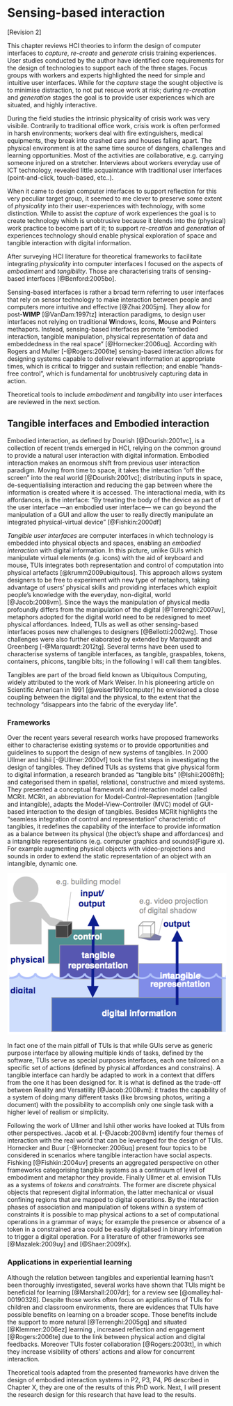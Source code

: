 # Sensing-based interaction

[Revision 2]

This chapter reviews HCI theories to inform the design of computer interfaces to *capture*, *re-create* and *generate* crisis training experiences. User studies conducted by the author have identified core requirements for the design of technologies to support each of the three stages. Focus groups with workers and experts highlighted the need for simple and intuitive user interfaces. While for the *capture* stage the sought objective is to minimise distraction, to not put rescue work at risk; during *re-creation* and *generation* stages the goal is to provide user experiences which are situated, and highly interactive. 

During the field studies the intrinsic physicality of crisis work was very visibile. Contrarily to traditional office work, crisis work is often performed in harsh environments; workers deal with fire extinguishers, medical equipments, they break into crashed cars and houses falling apart. The physical environment is at the same time source of dangers, challenges and learning opportunities. Most of the activities are collaborative, e.g. carrying someone injured on a stretcher. Interviews about workers everyday use of ICT technology, revealed little acquaintance with traditional user interfaces (point-and-click, touch-based, etc..).

When it came to design computer interfaces to support reflection for this very peculiar target group, it seemed to me clever to preserve some extent of *physicality* into their user-experiences with technology, with some distinction. While to assist the *capture* of work experiences the goal is to create technology which is unobtrusive because it blends into the (physical) work practice to become part of it; to support *re-creation* and *generation* of experiences technology should enable physical exploration of space and tangible interaction with digital information.

After surveying HCI literature for theoretical frameworks to facilitate integrating *physicality* into computer interfaces I focused on the aspects of *embodiment* and *tangibility*. Those are characterising traits of sensing-based interfaces [@Benford:2005bo]. 

Sensing-based interfaces is rather a broad term referring to user interfaces that rely on sensor technology to make interaction between people and computers more intuitive and effective [@Zhai:2005jm]. They allow for post-**WIMP** [@VanDam:1997tz] interaction paradigms, to design user interfaces not relying on traditional **W**indows, **I**cons, **M**ouse and **P**ointers methapors. Instead, sensing-based interfaces promote “embodied interaction, tangible manipulation, physical representation of data and embeddedness in the real space” [@Hornecker:2006uq]. According with Rogers and Muller [-@Rogers:2006te] sensing-based interaction allows for designing systems capable to deliver relevant information at appropriate times, which is critical to trigger and sustain reflection; and enable “hands-free control”, which is fundamental for unobtrusively capturing data in action. 

Theoretical tools to include *embodiment* and *tangibility* into user interfaces are reviewed in the next section.

## Tangible interfaces and Embodied interaction

Embodied interaction, as defined by Dourish [@Dourish:2001vc], is a collection of recent trends emerged in HCI, relying on the common ground to provide a natural user interaction with digital information. Embodied interaction makes an enormous shift from previous user interaction paradigm. Moving from time to space, it takes the interaction “off the screen” into the real world [@Dourish:2001vc]; distributing inputs in space, de-sequentialising interaction and reducing the gap between where the information is created where it is accessed. The interactional media, with its affordances, is the interface: “By treating the body of the device as part of the user interface —an embodied user interface— we can go beyond the manipulation of a GUI and allow the user to really directly manipulate an integrated physical-virtual device” [@Fishkin:2000df] 

*Tangible user interfaces* are computer interfaces in which technology is embedded into physical objects and spaces, enabling an *embodied interaction* with digital information. In this picture, unlike GUIs which manipulate virtual elements (e.g. icons) with the aid of keyboard and mouse, TUIs integrates both representation and control of computation into physical artefacts [@krumm2009ubiquitous]. This approach allows system designers to be free to experiment with new type of metaphors, taking advantage of users’ physical skills and providing interfaces which exploit people’s knowledge with the everyday, non-digital, world [@Jacob:2008vm]. Since the ways the manipulation of physical media profoundly differs from the manipulation of the digital [@Terrenghi:2007uv], metaphors adopted for the digital world need to be redesigned to meet physical affordances. Indeed, TUIs as well as other sensing-based interfaces poses new challenges to designers [@Bellotti:2002wg]. Those challenges were also further elaborated by extended by Marquardt and Greenberg [-@Marquardt:2012tg]. Several terms have been used to characterise systems of tangible interfaces, as tangible, graspables, tokens, containers, phicons, tangible bits; in the following I will call them tangibles. 

Tangibles are part of the broad field known as Ubiquitous Computing, widely attributed to the work of Mark Weiser. In his pioneering article on Scientific American in 1991 [@weiser1991computer] he envisioned a close coupling between the digital and the physical, to the extent that the technology “disappears into the fabric of the everyday life”.

### Frameworks

Over the recent years several research works have proposed frameworks either to characterise existing systems or to provide  opportunities and guidelines to support the design of new systems of tangibles. In 2000 Ullmer and Ishii [-@Ullmer:2000vf] took the first steps in investigating the design of tangibles. They defined TUIs as systems that give physical form to digital information, a research branded as “tangible bits” [@Ishii:2008fh]; and categorised them in spatial, relational, constructive and mixed systems. They presented a conceptual framework and interaction model called MCRit.  MCRit, an abbreviation for Model-Control-Representation (tangible and intangible), adapts the Model-View-Controller (MVC) model of GUI-based interaction to the design of tangibles. Besides MCRit highlights the “seamless integration of control and representation” characteristic of tangibles, it redefines the capability of the interface to provide information as a balance between its physical (the object’s shape and affordances) and a intangible representations (e.g. computer graphics and sounds)(Figure x). For example augmenting physical objects with video-projections and sounds in order to extend the static representation of an object with an intangible, dynamic one.

![Tangible and intangible representations of TUI, figure from [@Ishii:2008fh]](imgs/mcrit.png)

In fact one of the main pitfall of TUIs is that while 
GUIs serve as generic purpose interface by allowing multiple kinds of tasks, defined by the software, TUIs serve as special purposes interfaces, each one tailored on a specific set of 
actions (defined by physical affordances and constrains). A tangible interface can hardly be adapted to work in a context that differs from the one it has been designed for. It is what is defined as the trade-off between Reality and Versatility [@Jacob:2008vm]: it trades the capability of a system of doing many different tasks (like browsing photos, writing a document) with the possibility to accomplish only one single task with a higher level of realism or simplicity. 

Following the work of Ullmer and Ishii other works have looked at TUIs from other perspectives. Jacob et al. [-@Jacob:2008vm] identify four themes of interaction with the real world that can be leveraged for the design of TUIs. Hornecker and Buur [-@Hornecker:2006uq] present four topics to be considered in scenarios where tangible interaction have social aspects. Fishking [@Fishkin:2004uv] presents an aggregated perspective on other frameworks categorising tangible systems as a continuum of level of embodiment and metaphor they provide. Finally Ullmer et al. envision TUIs as a systems of *tokens* and *constraints*. The former are discrete physical objects that represent digital information, the latter mechanical or visual confining regions that are mapped to digital operations. By the interaction phases of association and manipulation of tokens within a system of constraints it is possible to map physical actions to a set of computational operations in a grammar of ways; for example the presence or absence of a token in a constrained area could be easily digitalised in binary information to trigger a digital operation. For a literature of other frameworks see [@Mazalek:2009uy] and [@Shaer:2009fx]. 

### Applications in experiential learning

Although the relation between tangibles and experiential learning hasn’t been thoroughly investigated, several works have shown that TUIs might be beneficial for learning [@Marshall:2007dr]; for a review see [@omalley:hal-00190328]. Despite those works often focus on applications of TUIs for children and classroom environments, there are evidences that TUIs have possible benefits on learning on a broader scope. Those benefits include the support to more natural [@Terrenghi:2005gq] and situated [@Klemmer:2006ez] learning , increased reflection and engagement [@Rogers:2006te] due to the link between physical action and digital feedbacks. Moreover TUIs foster collaboration [@Rogers:2003tt], in which they increase visibility of others’ actions and allow for concurrent interaction.

Theoretical tools adapted from the presented frameworks have driven the design of embodied interaction systems in P2, P3, P4, P6 described in Chapter X, they are one of the results of this PhD work. Next, I will present the research design for this research that have lead to the results.


